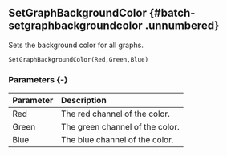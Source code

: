 ## SetGraphBackgroundColor {#batch-setgraphbackgroundcolor .unnumbered}

Sets the background color for all graphs.

```{sql}
SetGraphBackgroundColor(Red,Green,Blue)
```

### Parameters {-}

**Parameter** | **Description**
| :-- | :-- |
Red | The red channel of the color.
Green | The green channel of the color.
Blue | The blue channel of the color.
